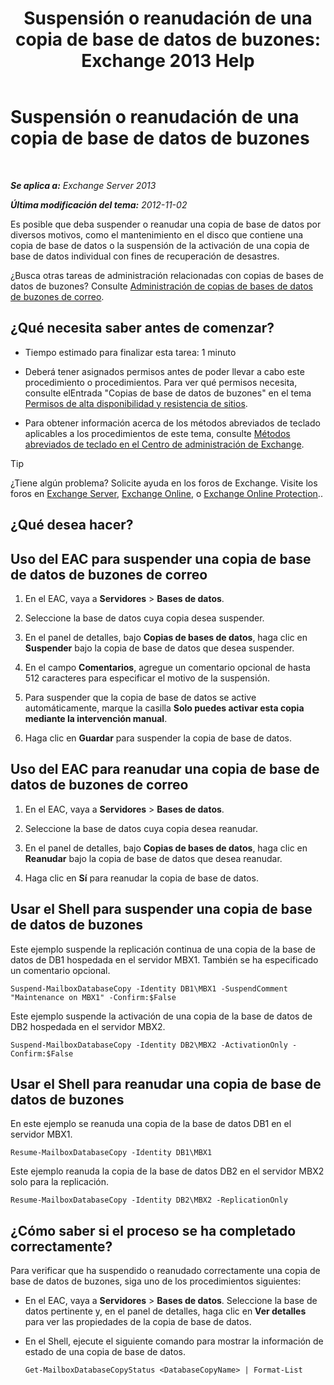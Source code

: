 ﻿---
title: 'Suspensión o reanudación de una copia de base de datos de buzones: Exchange 2013 Help'
TOCTitle: Suspensión o reanudación de una copia de base de datos de buzones
ms:assetid: 96aa1b82-3e15-4215-843e-3d583af9504b
ms:mtpsurl: https://technet.microsoft.com/es-es/library/Dd298159(v=EXCHG.150)
ms:contentKeyID: 48268445
ms.date: 05/22/2018
mtps_version: v=EXCHG.150
ms.translationtype: MT
---

# Suspensión o reanudación de una copia de base de datos de buzones

 

_**Se aplica a:** Exchange Server 2013_

_**Última modificación del tema:** 2012-11-02_

Es posible que deba suspender o reanudar una copia de base de datos por diversos motivos, como el mantenimiento en el disco que contiene una copia de base de datos o la suspensión de la activación de una copia de base de datos individual con fines de recuperación de desastres.

¿Busca otras tareas de administración relacionadas con copias de bases de datos de buzones? Consulte [Administración de copias de bases de datos de buzones de correo](managing-mailbox-database-copies-exchange-2013-help.md).

## ¿Qué necesita saber antes de comenzar?

  - Tiempo estimado para finalizar esta tarea: 1 minuto

  - Deberá tener asignados permisos antes de poder llevar a cabo este procedimiento o procedimientos. Para ver qué permisos necesita, consulte elEntrada "Copias de base de datos de buzones" en el tema [Permisos de alta disponibilidad y resistencia de sitios](high-availability-and-site-resilience-permissions-exchange-2013-help.md).

  - Para obtener información acerca de los métodos abreviados de teclado aplicables a los procedimientos de este tema, consulte [Métodos abreviados de teclado en el Centro de administración de Exchange](keyboard-shortcuts-in-the-exchange-admin-center-exchange-online-protection-help.md).


> [!TIP]
> ¿Tiene algún problema? Solicite ayuda en los foros de Exchange. Visite los foros en <A href="https://go.microsoft.com/fwlink/p/?linkid=60612">Exchange Server</A>, <A href="https://go.microsoft.com/fwlink/p/?linkid=267542">Exchange Online</A>, o <A href="https://go.microsoft.com/fwlink/p/?linkid=285351">Exchange Online Protection</A>..



## ¿Qué desea hacer?

## Uso del EAC para suspender una copia de base de datos de buzones de correo

1.  En el EAC, vaya a **Servidores** \> **Bases de datos**.

2.  Seleccione la base de datos cuya copia desea suspender.

3.  En el panel de detalles, bajo **Copias de bases de datos**, haga clic en **Suspender** bajo la copia de base de datos que desea suspender.

4.  En el campo **Comentarios**, agregue un comentario opcional de hasta 512 caracteres para especificar el motivo de la suspensión.

5.  Para suspender que la copia de base de datos se active automáticamente, marque la casilla **Solo puedes activar esta copia mediante la intervención manual**.

6.  Haga clic en **Guardar** para suspender la copia de base de datos.

## Uso del EAC para reanudar una copia de base de datos de buzones de correo

1.  En el EAC, vaya a **Servidores** \> **Bases de datos**.

2.  Seleccione la base de datos cuya copia desea reanudar.

3.  En el panel de detalles, bajo **Copias de bases de datos**, haga clic en **Reanudar** bajo la copia de base de datos que desea reanudar.

4.  Haga clic en **Sí** para reanudar la copia de base de datos.

## Usar el Shell para suspender una copia de base de datos de buzones

Este ejemplo suspende la replicación continua de una copia de la base de datos de DB1 hospedada en el servidor MBX1. También se ha especificado un comentario opcional.

    Suspend-MailboxDatabaseCopy -Identity DB1\MBX1 -SuspendComment "Maintenance on MBX1" -Confirm:$False

Este ejemplo suspende la activación de una copia de la base de datos de DB2 hospedada en el servidor MBX2.

    Suspend-MailboxDatabaseCopy -Identity DB2\MBX2 -ActivationOnly -Confirm:$False

## Usar el Shell para reanudar una copia de base de datos de buzones

En este ejemplo se reanuda una copia de la base de datos DB1 en el servidor MBX1.

    Resume-MailboxDatabaseCopy -Identity DB1\MBX1

Este ejemplo reanuda la copia de la base de datos DB2 en el servidor MBX2 solo para la replicación.

    Resume-MailboxDatabaseCopy -Identity DB2\MBX2 -ReplicationOnly

## ¿Cómo saber si el proceso se ha completado correctamente?

Para verificar que ha suspendido o reanudado correctamente una copia de base de datos de buzones, siga uno de los procedimientos siguientes:

  - En el EAC, vaya a **Servidores** \> **Bases de datos**. Seleccione la base de datos pertinente y, en el panel de detalles, haga clic en **Ver detalles** para ver las propiedades de la copia de base de datos.

  - En el Shell, ejecute el siguiente comando para mostrar la información de estado de una copia de base de datos.
    
        Get-MailboxDatabaseCopyStatus <DatabaseCopyName> | Format-List

